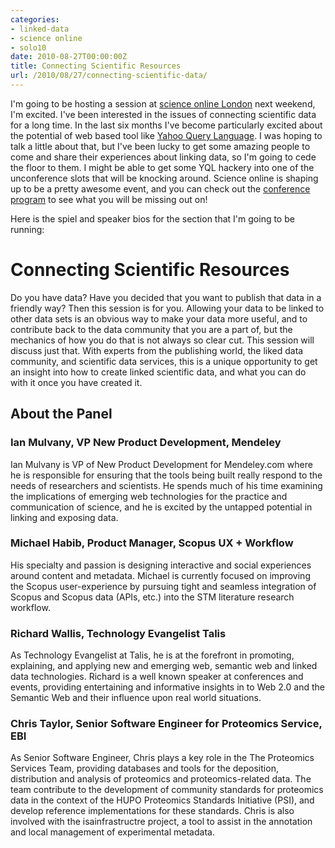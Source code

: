 ```yaml
---
categories:
- linked-data
- science online
- solo10
date: 2010-08-27T00:00:00Z
title: Connecting Scientific Resources
url: /2010/08/27/connecting-scientific-data/
---
```


I'm going to be hosting a session at [science online London][solo] next weekend, I'm excited. I've been interested in the issues of connecting scientific data for a long time.  In the last six months I've become particularly excited about the potential of web based tool like [Yahoo Query Language][yql].  I was hoping to talk a little about that, but I've been lucky to get some amazing people to come and share their experiences about linking data, so I'm going to cede the floor to them.  I might be able to get some YQL hackery into one of the unconference slots that will be knocking around.  Science online is shaping up to be a pretty awesome event, and you can check out the [conference program][cp] to see what you will be missing out on!

[solo]: http://www.scienceonlinelondon.org/
[yql]: http://developer.yahoo.com/yql/
[cp]: http://www.scienceonlinelondon.org/programme.php 

Here is the spiel and speaker bios for the section that I'm going to be running:

# Connecting Scientific Resources

Do you have data? Have you decided that you want to publish that data in a friendly way? Then this session is for you. Allowing your data to be linked to other data sets is an obvious way to make your data more useful, and to contribute back to the data community that you are a part of, but the mechanics of how you do that is not always so clear cut. This session will discuss just that. With experts from the publishing world, the liked data community, and scientific data services, this is a unique opportunity to get an insight into how to create linked scientific data, and what you can do with it once you have created it.

## About the Panel ##

### Ian Mulvany, VP New Product Development, Mendeley ###
Ian Mulvany is VP of New Product Development for Mendeley.com where he is responsible for ensuring that the tools being built really respond to the needs of researchers and scientists. He spends much of his time examining the implications of emerging web technologies for the practice and communication of science, and he is excited by the untapped potential in linking and exposing data.

### Michael Habib, Product Manager, Scopus UX + Workflow ###
His specialty and passion is designing interactive and social experiences around content and metadata. Michael is currently focused on improving the Scopus user-experience by pursuing tight and seamless integration of Scopus and Scopus data (APIs, etc.) into the STM literature research workflow.

### Richard Wallis, Technology Evangelist Talis ###
As Technology Evangelist at Talis, he is at the forefront in promoting, explaining, and applying new and emerging web, semantic web and linked data technologies. Richard is a well known speaker at conferences and events, providing entertaining and informative insights in to Web 2.0 and the Semantic Web and their influence upon real world situations.

### Chris Taylor, Senior Software Engineer for Proteomics Service, EBI ###
As Senior Software Engineer, Chris plays a key role in the The Proteomics Services Team, providing databases and tools for the deposition, distribution and analysis of proteomics and proteomics-related data. The team contribute to the development of community standards for proteomics data in the context of the HUPO Proteomics Standards Initiative (PSI), and develop reference implementations for these standards. Chris is also involved with the isainfrastructre project, a tool to assist in the annotation and local management of experimental metadata.


